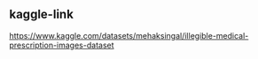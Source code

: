## kaggle-link

https://www.kaggle.com/datasets/mehaksingal/illegible-medical-prescription-images-dataset